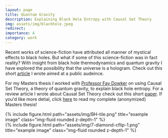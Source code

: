 ```yaml
---
layout: page
title: Quantum Gravity
description: Explaining Black Hole Entropy with Causal Set Theory
img: assets/img/blackhole.jpeg
redirect:
importance: 4
category: work
---
```


Recent works of science-fiction have attributed all manner of mystical effects to black holes. But what if some of this science-fiction was in fact reality?
With insight from black hole thermodynamics and quantum gravity I have explored the possibility that the universe is a hologram.
Check out this short <a href="../../assets/pdf/Is_The_Universe_a_Hologram.pdf">article</a> I wrote aimed at a public audeince.

For my Masters thesis I worked with <a href="https://en.wikipedia.org/wiki/Fay_Dowker">Professor Fay Dowker</a> on using Causal Set Theory, a theory of quantum gravity, to explain black hole entropy. For a review article I wrote about Causal Set Theory check out this short <a href="../../assets/pdf/CausalSetLiteratureReview.pdf">paper</a>. If you'd like more detial, click <a href="../../assets/pdf/MSciReport-Final.pdf">here</a> to read my complete (anonymized) Masters thesis!

<div class="row">
    <div class="col-sm-6 mt-3 mt-md-0">
        {% include figure.html path="assets/img/BH-tile.png" title="example image" class="img-fluid rounded z-depth-1" %}
    </div>
    <div class="col-sm-6 mt-3 mt-md-0">
        {% include figure.html path="assets/img/7-diamond-cflip-1.png" title="example image" class="img-fluid rounded z-depth-1" %}
    </div>
</div>
